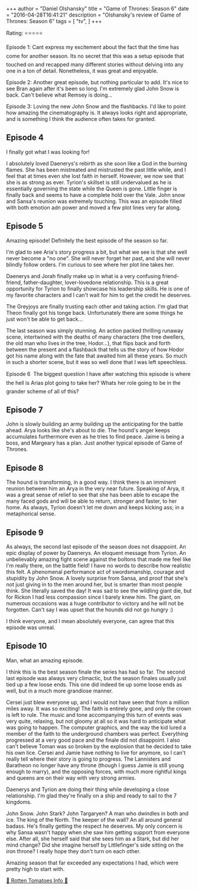+++
author = "Daniel Olshansky"
title = "Game of Thrones: Season 6"
date = "2016-04-28T16:41:21"
description = "Olshansky's review of Game of Thrones: Season 6"
tags = [
    "tv",
]
+++

Rating: ⭐⭐⭐⭐⭐

Episode 1: Cant express my excitement about the fact that the time has come for another season. Its no secret that this was a setup episode that touched on and recapped many different stories without delving into any one in a ton of detail. Nonetheless, it was great and enjoyable.

Episode 2: Another great episode, but nothing particular to add. It's nice to see Bran again after it's been so long. I'm extremely glad John Snow is back. Can't believe what Remsey is doing...

Episode 3: Loving the new John Snow and the flashbacks. I'd like to point how amazing the cinematography is. It always looks right and appropriate, and is something I think the audience often takes for granted.

Episode 4
-------------
I finally got what I was looking for! 

I absolutely loved Daenerys's rebirth as she soon like a God in the burning flames. She has been mistreated and mistrusted the past little while, and I feel that at times even she lost faith in herself. However, we now see that she is as strong as ever. Tyrion's skillset is still undervalued as he is essentially governing the state while the Queen is gone. Little finger is finally back and seems to have a complete hold over the Vale. John snow and Sansa's reunion was extremely touching. This was an episode filled with both emotion adn power and moved a few plot lines very far along. 

Episode 5
-------------

Amazing episode! Definitely the best episode of the season so far.

I'm glad to see Aria's story progress a bit, but what we see is that she well never become a "no one". She will never forget her past, and she will never blindly follow orders. I'm curious to see where her plot line takes her.

Daenerys and Jorah finally make up in what is a very confusing friend-friend, father-daughter, lover-lovedone relationship. This is a great opportunity for Tyrion to finally showcase his leadership skills. He is one of my favorite characters and I can't wait for him to get the credit he deserves.

The Greyjoys are finally trusting each other and taking action. I'm glad that Theon finally got his tonge back. Unfortunately there are some things he just won't be able to get back... 

The last season was simply stunning. An action packed thrilling runaway scene, intertwined with the deaths of many characters (the tree dwellers, the old man who lives in the tree, Hodor...), that flips back and forth between the present and a flashback that tells us the story of how Hodor got his name along with the fate that awaited him all these years. So much in such a shorter scene, but it was so well done that I was left speechless.

Episode 6

The biggest question I have after watching this episode is where the hell is Arias plot going to take her? Whats her role going to be in the grander scheme of all of this?

Episode 7
-------------
John is slowly building an army building up the anticipating for the battle ahead. Arya looks like she's about to die. The hound's anger keeps accumulates furthermore even as he tries to find peace. Jaime is being a boss, and Margeary has a plan. Just another typical episode of Game of Thrones.

Episode 8
-------------
The hound is transforming, in a good way. I think there is an imminent reunion between him an Arya in the very near future. Speaking of Arya, it was a great sense of relief to see that she has been able to escape the many faced gods and will be able to return, stronger and faster, to her home. As always, Tyrion doesn't let me down and keeps kicking ass; in a metaphorical sense.

Episode 9
-------------
As always, the second last episode of the season does not disappoint. An epic display of power by Daenerys. An eloquent message from Tyrion. An unbelievably amazing fight scene against the boltons that made me feel like I'm really there, on the battle field! I have no words to describe how realistic this felt. A phenomenal performance act of swordsmanship, courage and stupidity by John Snow. A lovely surprise from Sansa, and proof that she's not just giving in to the men around her, but is smarter than most people think. She literally saved the day! It was sad to see the wildling giant die, but for Rickon I had less compassion since I barely knew him. The giant, on numerous occasions was a huge contributor to victory and he will not be forgotten. Can't say I was upset that the hounds did not go hungry :)

I think everyone, and I mean absolutely everyone, can agree that this episode was unreal.

Episode 10
---------------
Man, what an amazing episode. 

I think this is the best season finale the series has had so far. The second last episode was always very climactic, but the season finales usually just tied up a few loose ends. This one did indeed tie up some loose ends as well, but in a much more grandiose manner.

Cersei just blew everyone up, and I would not have seen that from a million miles away. It was so exciting! The faith is entirely gone, and only the crown is left to rule. The music and tone accompanying this turn of events was very quite, relaxing, but not gloomy at all so it was hard to anticipate what was going to happen. The computer graphics, and the way the kid lured a member of the faith to the underground chambers was perfect. Everything progressed at a very good pace and the finale did not disappoint. I also can't believe Toman was so broken by the explosion that he decided to take his own lice. Cersei and Jamie have nothing to live for anymore, so I can't really tell where their story is going to progress. The Lannisters and Baratheon no longer have any throne (though I guess Jamie is still young enough to marry), and the opposing forces, with much more rightful kings and queens are on their way with very strong armies. 

Daenerys and Tyrion are doing their thing while developing a close relationship. I'm glad they're finally on a ship and ready to sail to the 7 kingdoms.

John Snow. John Stark? John Targaryen? A man who dwindles in both and ice. The king of the North. The keeper of the wall? An all around general badass. He's finally getting the respect he deserves. My only concern is why Sansa wasn't happy when she saw him getting support from everyone else. After all, she herself said that she sees him as a Stark, but did her mind change? Did she imagine herself by Littlefinger's side sitting on the iron throne? I really hope they don't turn on each other.



Amazing season that far exceeded any expectations I had, which were pretty high to start with.

[🍅 Rotten Tomatoes Info 🍅](https://www.rottentomatoes.com//tv/game_of_thrones/s06)